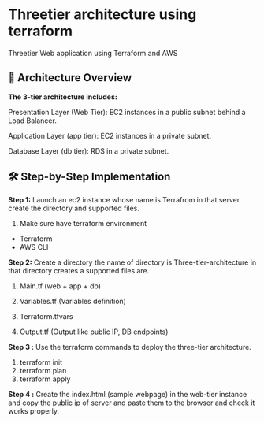 # Threetier architecture using terraform
Threetier Web application using Terraform and AWS

## 🔧 Architecture Overview

**The 3-tier architecture includes:**

Presentation Layer (Web Tier): EC2 instances in a public subnet behind a Load Balancer.

Application Layer (app tier): EC2 instances in a private subnet.

Database Layer (db tier): RDS in a private subnet.

## 🛠 Step-by-Step Implementation

**Step 1:** Launch an ec2 instance whose name is Terrafrom in that server create the directory and supported files.

1. Make sure have terraform environment
- Terraform
- AWS CLI

**Step 2:** Create a directory the name of directory is Three-tier-architecture in that directory creates a supported files are.
1. Main.tf (web + app + db)

2. Variables.tf (Variables definition)

3. Terraform.tfvars

4. Output.tf (Output like public IP, DB endpoints)

**Step 3 :** Use the terraform commands to deploy the three-tier architecture.

1. terraform init
2. terraform plan
3. terraform apply

**Step 4 :** Create the index.html (sample webpage) in the web-tier instance and copy the public ip of server and paste them to the browser and check it works properly.



   
